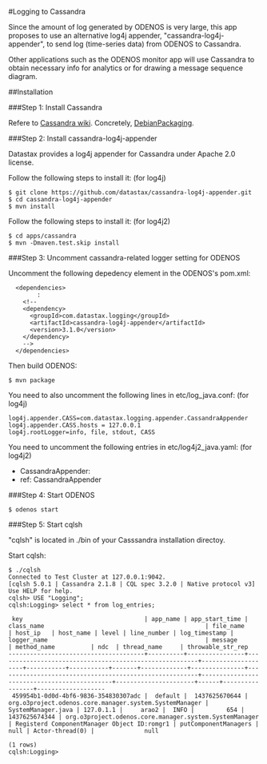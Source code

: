 #Logging to Cassandra

Since the amount of log generated by ODENOS is very large, this app proposes
to use an alternative log4j appender, "cassandra-log4j-appender", to send log
(time-series data) from ODENOS to Cassandra.

Other applications such as the ODENOS monitor app will use Cassandra to
obtain necessary info for analytics or for drawing a message sequence diagram.

##Installation

###Step 1: Install Cassandra

Refere to [Cassandra wiki](https://wiki.apache.org/cassandra/GettingStarted).
Concretely, [DebianPackaging](https://wiki.apache.org/cassandra/DebianPackaging).

###Step 2: Install cassandra-log4j-appender

Datastax provides a log4j appender for Cassandra under Apache 2.0 license.

Follow the following steps to install it: (for log4j)
```
$ git clone https://github.com/datastax/cassandra-log4j-appender.git
$ cd cassandra-log4j-appender
$ mvn install
```

Follow the following steps to install it: (for log4j2)
```
$ cd apps/cassandra
$ mvn -Dmaven.test.skip install
```

###Step 3: Uncomment cassandra-related logger setting for ODENOS

Uncomment the following depedency element in the ODENOS's pom.xml:
```
  <dependencies>
        :
    <!--
    <dependency>
      <groupId>com.datastax.logging</groupId>
      <artifactId>cassandra-log4j-appender</artifactId>
      <version>3.1.0</version>
    </dependency>
    -->
  </dependencies> 
```

Then build ODENOS:
```
$ mvn package
```

You need to also uncomment the following lines in etc/log_java.conf: (for log4j)
```
log4j.appender.CASS=com.datastax.logging.appender.CassandraAppender
log4j.appender.CASS.hosts = 127.0.0.1
log4j.rootLogger=info, file, stdout, CASS
```

You need to uncomment the following entries in etc/log4j2_java.yaml: (for log4j2)

  - CassandraAppender:
  - ref: CassandraAppender

###Step 4: Start ODENOS

```
$ odenos start
```

###Step 5: Start cqlsh

"cqlsh" is located in ./bin of your Casssandra installation directoy.

Start cqlsh:
```
$ ./cqlsh
Connected to Test Cluster at 127.0.0.1:9042.
[cqlsh 5.0.1 | Cassandra 2.1.8 | CQL spec 3.2.0 | Native protocol v3]
Use HELP for help.
cqlsh> USE "Logging";
cqlsh:Logging> select * from log_entries;

 key                                  | app_name | app_start_time | class_name                                             | file_name          | host_ip   | host_name | level | line_number | log_timestamp | logger_name                                            | message                                     | method_name          | ndc  | thread_name     | throwable_str_rep
--------------------------------------+----------+----------------+--------------------------------------------------------+--------------------+-----------+-----------+-------+-------------+---------------+--------------------------------------------------------+---------------------------------------------+----------------------+------+-----------------+-------------------
 459954b1-0d0d-4bf6-9836-354830307adc |  default |  1437625670644 | org.o3project.odenos.core.manager.system.SystemManager | SystemManager.java | 127.0.1.1 |     arao2 |  INFO |         654 | 1437625674344 | org.o3project.odenos.core.manager.system.SystemManager | Registerd ComponentManager Object ID:romgr1 | putComponentManagers | null | Actor-thread(0) |              null

(1 rows)
cqlsh:Logging> 
```


